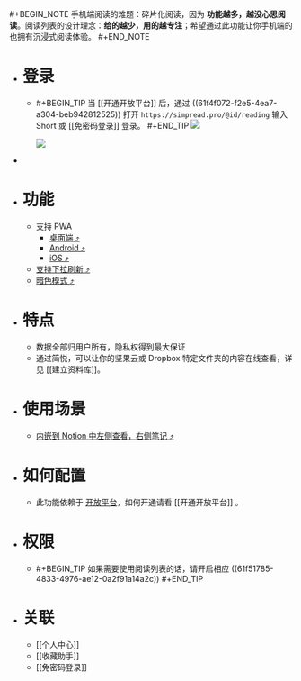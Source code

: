 #+BEGIN_NOTE
手机端阅读的难题：碎片化阅读，因为 **功能越多，越没心思阅读**。阅读列表的设计理念：**给的越少，用的越专注**；希望通过此功能让你手机端的也拥有沉浸式阅读体验。
#+END_NOTE

- # 登录
	- #+BEGIN_TIP
	  当 [[开通开放平台]] 后，通过 ((61f4f072-f2e5-4ea7-a304-beb942812525)) 打开 `https://simpread.pro/@id/reading` 输入 Short 或 [[免密码登录]] 登录。
	  #+END_TIP
	  ![](https://cdn.jsdelivr.net/gh/23784148/upload-images@main/simpered/kb/SCR-20220129-q9n.png)
	  
	  ![](https://cdn.jsdelivr.net/gh/23784148/upload-images@main/simpered/kb/SCR-20220129-qb4.png)
-
- # 功能
	- 支持 PWA
		- [桌面端 ⤴️ ](https://github.com/Kenshin/simpread/discussions/2954#discussioncomment-1517974)
		- [Android ⤴️ ](https://github.com/Kenshin/simpread/discussions/2954#discussioncomment-1517975)
		- [iOS ⤴️ ](https://github.com/Kenshin/simpread/discussions/2954#discussioncomment-1517977)
	- [支持下拉刷新 ⤴️ ](https://github.com/Kenshin/simpread/discussions/2954#discussioncomment-1518197)
	- [暗色模式 ⤴️ ](https://github.com/Kenshin/simpread/discussions/2954#discussioncomment-1518195)
- # 特点
	- 数据全部归用户所有，隐私权得到最大保证
	- 通过简悦，可以让你的坚果云或 Dropbox 特定文件夹的内容在线查看，详见 [[建立资料库]]。
- # 使用场景
	- [内嵌到 Notion 中左侧查看，右侧笔记 ⤴️ ](https://github.com/Kenshin/simpread/discussions/2954#discussioncomment-1518198)
- # 如何配置
	- 此功能依赖于 [开放平台](https://simpread.pro/developer)，如何开通请看 [[开通开放平台]] 。
- # 权限
	- #+BEGIN_TIP
	  如果需要使用阅读列表的话，请开启相应 ((61f51785-4833-4976-ae12-0a2f91a14a2c))
	  #+END_TIP
- # 关联
	- [[个人中心]]
	- [[收藏助手]]
	- [[免密码登录]]